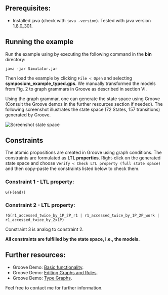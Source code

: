 ## Prerequisites:
- Installed java (check with ```java -version```). Tested with java version 1.8.0_301.

## Running the example
Run the example using by executing the following command in the **bin** directory:
```
java -jar Simulator.jar
```
Then load the example by clicking ```File < Open``` and selecting **symposium_example_typed.gps**.
We manually transformed the models from Fig. 2 to graph grammars in Groove as described in section VI.

Using the graph grammar, one can generate the state space using Groove (Consult the Groove demos in the further resources section if needed).
The following screenshot illustrates the state space (72 States, 157 transitions) generated by Groove.

![Screenshot state space](https://raw.githubusercontent.com/timKraeuter/MODELS-2021-Doctoral-Symposium/main/example_implementation_groove/screenshots/statespace.png)

## Constraints
The atomic propositions are created in Groove using graph conditions. The constraints are formulated as **LTL properties**.
Right-click on the generated state space and choose ```Verify < Check LTL property (full state space)``` and then copy-paste the constraints listed below to check them.

### Constraint 1 - LTL property:
```
G(F(end))
```

### Constraint 2 - LTL property:
```
!G(r1_accessed_twice_by_1P_2P_r1 | r1_accessed_twice_by_1P_2P_work | r1_accessed_twice_by_2x1P)
```
Constraint 3 is analog to constraint 2.

**All constraints are fulfilled by the state space, i.e., the models.**

## Further resources:
- Groove Demo: [Basic functionality](https://www.youtube.com/watch?v=R2beaSQ9-NM&t=626s).
- Groove Demo: [Editing Graphs and Rules](https://www.youtube.com/watch?v=R2beaSQ9-NM).
- Groove Demo: [Type Graphs](https://www.youtube.com/watch?v=LTGRS3AYSSM&t=22s).

Feel free to contact me for further information.
